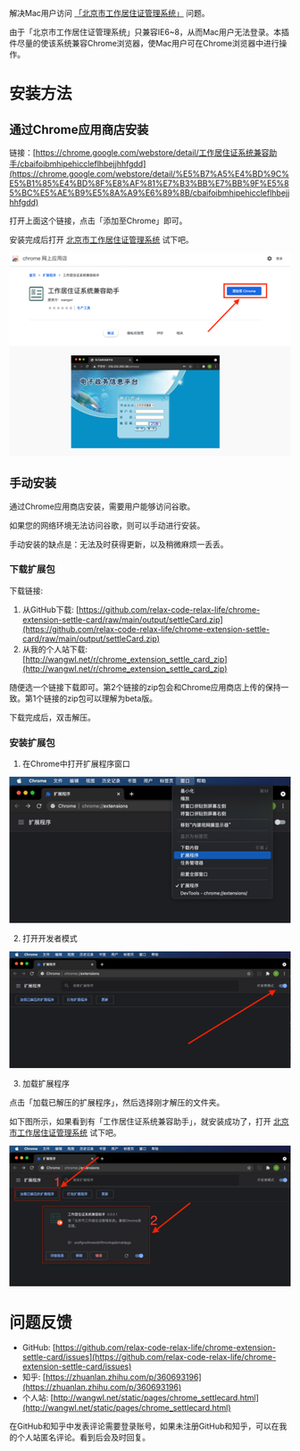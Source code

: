 解决Mac用户访问 [「北京市工作居住证管理系统」](http://219.232.200.39/uamsso) 问题。

由于「北京市工作居住证管理系统」只兼容IE6~8，从而Mac用户无法登录。本插件尽量的使该系统兼容Chrome浏览器，使Mac用户可在Chrome浏览器中进行操作。

# 安装方法

## 通过Chrome应用商店安装

链接：[https://chrome.google.com/webstore/detail/工作居住证系统兼容助手/cbaifoibmhipehiccleflhbejjhhfgdd](https://chrome.google.com/webstore/detail/%E5%B7%A5%E4%BD%9C%E5%B1%85%E4%BD%8F%E8%AF%81%E7%B3%BB%E7%BB%9F%E5%85%BC%E5%AE%B9%E5%8A%A9%E6%89%8B/cbaifoibmhipehiccleflhbejjhhfgdd)

打开上面这个链接，点击「添加至Chrome」即可。

安装完成后打开 [北京市工作居住证管理系统](http://219.232.200.39/uamsso) 试下吧。

![Chrome应用商店](./assets/chrome_web_store.png)

## 手动安装

通过Chrome应用商店安装，需要用户能够访问谷歌。

如果您的网络环境无法访问谷歌，则可以手动进行安装。

手动安装的缺点是：无法及时获得更新，以及稍微麻烦一丢丢。

### 下载扩展包

下载链接:
1. 从GitHub下载: [https://github.com/relax-code-relax-life/chrome-extension-settle-card/raw/main/output/settleCard.zip](https://github.com/relax-code-relax-life/chrome-extension-settle-card/raw/main/output/settleCard.zip)
2. 从我的个人站下载: [http://wangwl.net/r/chrome_extension_settle_card_zip](http://wangwl.net/r/chrome_extension_settle_card_zip)

随便选一个链接下载即可。第2个链接的zip包会和Chrome应用商店上传的保持一致。第1个链接的zip包可以理解为beta版。

下载完成后，双击解压。

### 安装扩展包

1. 在Chrome中打开扩展程序窗口

![菜单栏->窗口->扩展程序](./assets/manual1.png)

2. 打开开发者模式

![打开开发者模式](./assets/manual2.png)

3. 加载扩展程序

点击「加载已解压的扩展程序」，然后选择刚才解压的文件夹。
   
如下图所示，如果看到有「工作居住证系统兼容助手」，就安装成功了，打开 [北京市工作居住证管理系统](http://219.232.200.39/uamsso) 试下吧。

![打开开发者模式](./assets/manual3.png)

# 问题反馈

- GitHub: [https://github.com/relax-code-relax-life/chrome-extension-settle-card/issues](https://github.com/relax-code-relax-life/chrome-extension-settle-card/issues)
- 知乎: [https://zhuanlan.zhihu.com/p/360693196](https://zhuanlan.zhihu.com/p/360693196)
- 个人站: [http://wangwl.net/static/pages/chrome_settlecard.html](http://wangwl.net/static/pages/chrome_settlecard.html)

在GitHub和知乎中发表评论需要登录账号，如果未注册GitHub和知乎，可以在我的个人站匿名评论。看到后会及时回复。

